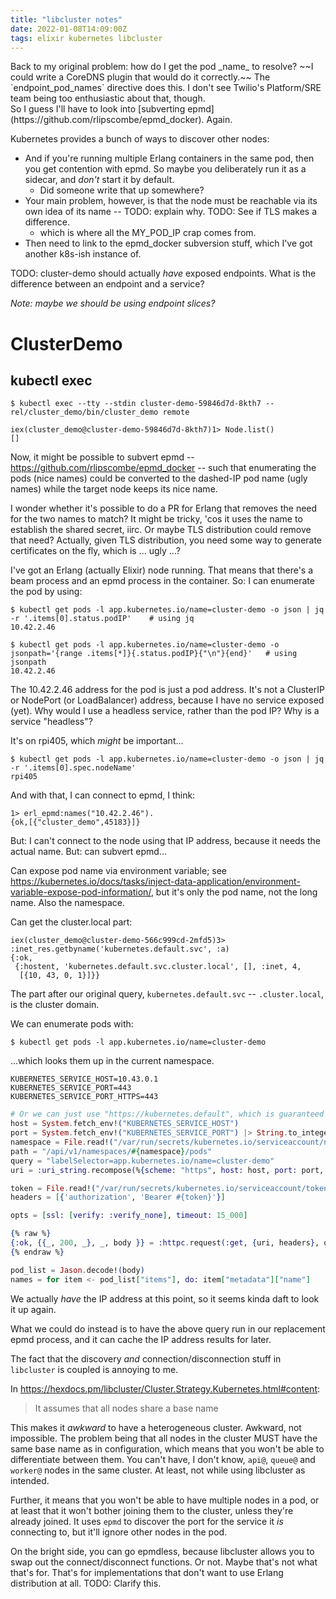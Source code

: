 ```yaml
---
title: "libcluster notes"
date: 2022-01-08T14:09:00Z
tags: elixir kubernetes libcluster
---
```


<div class="callout callout-info" markdown="span">
Back to my original problem: how do I get the pod _name_ to resolve? ~~I could write a CoreDNS plugin that would do it correctly.~~ The `endpoint_pod_names` directive does this. I don't see Twilio's Platform/SRE team being too enthusiastic about that, though.<br/>So I guess I'll have to look into [subverting epmd](https://github.com/rlipscombe/epmd_docker). Again.
</div>


Kubernetes provides a bunch of ways to discover other nodes:

- And if you're running multiple Erlang containers in the same pod, then you get contention with epmd. So maybe you deliberately run it as a sidecar, and _don't_ start it by default.
  - Did someone write that up somewhere?
- Your main problem, however, is that the node must be reachable via its own idea of its name -- TODO: explain why. TODO: See if TLS makes a difference.
  - which is where all the MY_POD_IP crap comes from.
- Then need to link to the epmd_docker subversion stuff, which I've got another k8s-ish instance of.

TODO: cluster-demo should actually _have_ exposed endpoints. What is the difference between
an endpoint and a service?

_Note: maybe we should be using endpoint slices?_


# ClusterDemo

## kubectl exec

```
$ kubectl exec --tty --stdin cluster-demo-59846d7d-8kth7 -- rel/cluster_demo/bin/cluster_demo remote

iex(cluster_demo@cluster-demo-59846d7d-8kth7)1> Node.list()
[]
```

Now, it might be possible to subvert epmd -- https://github.com/rlipscombe/epmd_docker -- such that enumerating the pods (nice names) could be converted to the dashed-IP pod name (ugly names) while the target node keeps its nice name.

I wonder whether it's possible to do a PR for Erlang that removes the need for the two names to match? It might be tricky, 'cos it uses the name to establish the shared secret, iirc. Or maybe TLS distribution could remove that need? Actually, given TLS distribution, you need some way to generate certificates on the fly, which is ... ugly ...?

I've got an Erlang (actually Elixir) node running. That means that there's a beam process and an epmd process in the container. So: I can enumerate the pod by using:

```
$ kubectl get pods -l app.kubernetes.io/name=cluster-demo -o json | jq -r '.items[0].status.podIP'    # using jq
10.42.2.46

$ kubectl get pods -l app.kubernetes.io/name=cluster-demo -o jsonpath='{range .items[*]}{.status.podIP}{"\n"}{end}'   # using jsonpath
10.42.2.46
```

The 10.42.2.46 address for the pod is just a pod address. It's not a ClusterIP or NodePort (or LoadBalancer) address, because I have no service exposed (yet). Why would I use a headless service, rather than the pod IP? Why is a service "headless"?

It's on rpi405, which _might_ be important...

```
$ kubectl get pods -l app.kubernetes.io/name=cluster-demo -o json | jq -r '.items[0].spec.nodeName'
rpi405
```

And with that, I can connect to epmd, I think:

```
1> erl_epmd:names("10.42.2.46").
{ok,[{"cluster_demo",45183}]}
```

But: I can't connect to the node using that IP address, because it needs the actual name. But: can subvert epmd...

Can expose pod name via environment variable; see https://kubernetes.io/docs/tasks/inject-data-application/environment-variable-expose-pod-information/, but it's only the pod name, not the long name. Also the namespace.

Can get the cluster.local part:

```
iex(cluster_demo@cluster-demo-566c999cd-2mfd5)3> :inet_res.getbyname('kubernetes.default.svc', :a)
{:ok,
 {:hostent, 'kubernetes.default.svc.cluster.local', [], :inet, 4,
  [{10, 43, 0, 1}]}}
```

The part after our original query, `kubernetes.default.svc` -- `.cluster.local`, is the cluster domain.

We can enumerate pods with:

```
$ kubectl get pods -l app.kubernetes.io/name=cluster-demo
```

...which looks them up in the current namespace.

```
KUBERNETES_SERVICE_HOST=10.43.0.1
KUBERNETES_SERVICE_PORT=443
KUBERNETES_SERVICE_PORT_HTTPS=443
```

```elixir
# Or we can just use "https://kubernetes.default", which is guaranteed to be available.
host = System.fetch_env!("KUBERNETES_SERVICE_HOST")
port = System.fetch_env!("KUBERNETES_SERVICE_PORT") |> String.to_integer()
namespace = File.read!("/var/run/secrets/kubernetes.io/serviceaccount/namespace")
path = "/api/v1/namespaces/#{namespace}/pods"
query = "labelSelector=app.kubernetes.io/name=cluster-demo"
uri = :uri_string.recompose(%{scheme: "https", host: host, port: port, path: path, query: query})

token = File.read!("/var/run/secrets/kubernetes.io/serviceaccount/token")
headers = [{'authorization', 'Bearer #{token}'}]

opts = [ssl: [verify: :verify_none], timeout: 15_000]

{% raw %}
{:ok, {{_, 200, _}, _, body }} = :httpc.request(:get, {uri, headers}, opts, [])
{% endraw %}

pod_list = Jason.decode!(body)
names = for item <- pod_list["items"], do: item["metadata"]["name"]
```

We actually _have_ the IP address at this point, so it seems kinda daft to look it up again.

What we could do instead is to have the above query run in our replacement epmd process, and it can cache the IP address results for later.

The fact that the discovery _and_ connection/disconnection stuff in `libcluster` is coupled is annoying to me.

In https://hexdocs.pm/libcluster/Cluster.Strategy.Kubernetes.html#content:

> It assumes that all nodes share a base name

This makes it _awkward_ to have a heterogeneous cluster. Awkward, not impossible. The problem being that all nodes in
the cluster MUST have the same base name as in configuration, which means that you won't be able to differentiate
between them. You can't have, I don't know, `api@`, `queue@` and `worker@` nodes in the same cluster. At least, not
while using libcluster as intended.

Further, it means that you won't be able to have multiple nodes in a pod, or at least that it won't bother joining them
to the cluster, unless they're already joined. It uses `epmd` to discover the port for the service it _is_ connecting
to, but it'll ignore other nodes in the pod.

On the bright side, you can go epmdless, because libcluster allows you to swap out the connect/disconnect functions. Or
not. Maybe that's not what that's for. That's for implementations that don't want to use Erlang distribution at all.
TODO: Clarify this.
